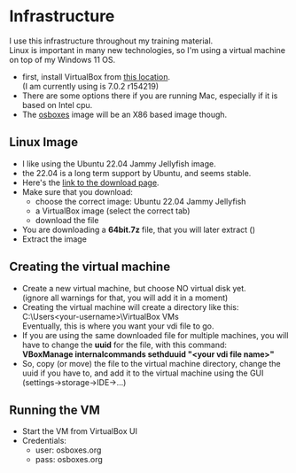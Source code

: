 # Infrastructure

I use this infrastructure throughout my training material.  
Linux is important in many new technologies, so I'm using a virtual machine on top of my Windows 11 OS.  

- first, install VirtualBox from [this location](https://www.virtualbox.org/wiki/Downloads).  
(I am currently using is 7.0.2 r154219)
- There are some options there if you are running Mac, especially if it is based on Intel cpu.
- The [osboxes](https://www.osboxes.org/) image will be an X86 based image though.

## Linux Image

- I like using the Ubuntu 22.04 Jammy Jellyfish image.
- the 22.04 is a long term support by Ubuntu, and seems stable.
- Here's the [link to the download page](https://www.osboxes.org/ubuntu/#ubuntu-22-04-jammy-vbox).
- Make sure that you download:
  - choose the correct image: Ubuntu 22.04 Jammy Jellyfish
  - a VirtualBox image (select the correct tab)
  - download the file
- You are downloading a **64bit.7z** file, that you will later extract ()
- Extract the image

## Creating the virtual machine

- Create a new virtual machine, but choose NO virtual disk yet.  
(ignore all warnings for that, you will add it in a moment)
- Creating the virtual machine will create a directory like this:  
     C:\Users\<your-username>\VirtualBox VMs   
Eventually, this is where you want your vdi file to go.
- If you are using the same downloaded file for multiple machines, you will have to change the **uuid** for the file, with this command:  
**VBoxManage internalcommands sethduuid "\<your vdi file name\>"**
- So, copy (or move) the file to the virtual machine directory, change the uuid if you have to, and add it to the virtual machine using the GUI (settings->storage->IDE->...)

## Running the VM

- Start the VM from VirtualBox UI
- Credentials:
  - user: osboxes.org
  - pass: osboxes.org

